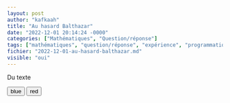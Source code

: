 ```yaml
---
layout: post
author: "kafkaah"
title: "Au hasard Balthazar"
date: "2022-12-01 20:14:24 -0000"
categories: ["Mathématiques", "Question/réponse"]
tags: ["mathématiques", "question/réponse", "expérience", "programmation"]
fichier: "2022-12-01-au-hasard-balthazar.md"
visible: "oui"
---
```


<script id="scriptacular" type="text/javascript">
  function couleur(el, clr){
    console.log("Invoqué avec: " + clr);
    el.style.color = clr
  }
  window.couleur = couleur
</script>
<div id="box">
  <p id="para">Du texte</p>
  <button onclick="couleur(this, 'blue');">blue</button>
  <button onclick="couleur(this, 'red');">red</button>  
<div>
<style onload="const el = document.getElementById('scriptacular');window.addEventListener('load', () => eval(el.innerHTML));"/>
